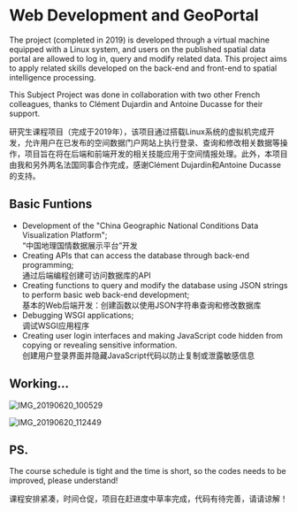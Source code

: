 # Web Development and GeoPortal
The project (completed in 2019) is developed through a virtual machine equipped with a Linux system, and users on the published spatial data portal are allowed to log in, query and modify related data. This project aims to apply related skills developed on the back-end and front-end to spatial intelligence processing.

This Subject Project was done in collaboration with two other French colleagues, thanks to Clément Dujardin and Antoine Ducasse for their support.

研究生课程项目（完成于2019年），该项目通过搭载Linux系统的虚拟机完成开发，允许用户在已发布的空间数据门户网站上执行登录、查询和修改相关数据等操作，项目旨在将在后端和前端开发的相关技能应用于空间情报处理。此外，本项目由我和另外两名法国同事合作完成，感谢Clément Dujardin和Antoine Ducasse的支持。

## Basic Funtions
* Development of the "China Geographic National Conditions Data Visualization Platform";<br>
  “中国地理国情数据展示平台”开发</br>
* Creating APIs that can access the database through back-end programming;<br>
  通过后端编程创建可访问数据库的API</br>
* Creating functions to query and modify the database using JSON strings to perform basic web back-end development;<br>
  基本的Web后端开发：创建函数以使用JSON字符串查询和修改数据库</br>
* Debugging WSGI applications;</br>
  调试WSGI应用程序</br>
* Creating user login interfaces and making JavaScript code hidden from copying or revealing sensitive information.</br>
  创建用户登录界面并隐藏JavaScript代码以防止复制或泄露敏感信息</br>

## Working...
![IMG_20190620_100529](https://user-images.githubusercontent.com/97808991/195638785-8a13b391-2d4f-4f43-a231-37a460435ae3.jpg)

![IMG_20190620_112449](https://user-images.githubusercontent.com/97808991/195638814-c1f0a8b3-13a7-4ed1-872a-14bfd30859d9.jpg)

## PS.
The course schedule is tight and the time is short, so the codes needs to be improved, please understand!

课程安排紧凑，时间仓促，项目在赶进度中草率完成，代码有待完善，请请谅解！

